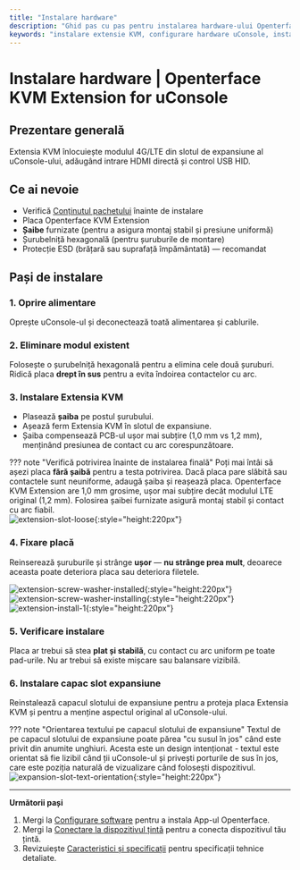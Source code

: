```yaml
---
title: "Instalare hardware"
description: "Ghid pas cu pas pentru instalarea hardware-ului Openterface KVM Extension for uConsole. Învață cum să instalezi corect placa de extensie în slotul de expansiune al uConsole-ului tău cu ghiduri de siguranță detaliate."
keywords: "instalare extensie KVM, configurare hardware uConsole, instalare placă expansiune, slot expansiune uConsole, ghid hardware KVM, instalare fizică"
---
```


# **Instalare hardware** | Openterface KVM Extension for uConsole

## Prezentare generală
Extensia KVM înlocuiește modulul 4G/LTE din slotul de expansiune al uConsole-ului, adăugând intrare HDMI directă și control USB HID.

## Ce ai nevoie
- Verifică [Conținutul pachetului](whats-in-the-box.md) înainte de instalare  
- Placa Openterface KVM Extension  
- **Șaibe** furnizate (pentru a asigura montaj stabil și presiune uniformă)  
- Șurubelniță hexagonală (pentru șuruburile de montare)  
- Protecție ESD (brățară sau suprafață împământată) — recomandat  

## Pași de instalare

### **1. Oprire alimentare**
Oprește uConsole-ul și deconectează toată alimentarea și cablurile.

### **2. Eliminare modul existent**
Folosește o șurubelniță hexagonală pentru a elimina cele două șuruburi.  
Ridică placa **drept în sus** pentru a evita îndoirea contactelor cu arc.

### **3. Instalare Extensia KVM**
- Plasează **șaiba** pe postul șurubului.  
- Așează ferm Extensia KVM în slotul de expansiune.  
- Șaiba compensează PCB-ul ușor mai subțire (1,0 mm vs 1,2 mm), menținând presiunea de contact cu arc corespunzătoare.

??? note "Verifică potrivirea înainte de instalarea finală"
    Poți mai întâi să așezi placa **fără șaibă** pentru a testa potrivirea. Dacă placa pare slăbită sau contactele sunt neuniforme, adaugă șaiba și reașează placa. Openterface KVM Extension are 1,0 mm grosime, ușor mai subțire decât modulul LTE original (1,2 mm). Folosirea șaibei furnizate asigură montaj stabil și contact cu arc fiabil.  
    ![extension-slot-loose](https://assets.openterface.com/images/product/openterface-kvm-uconsole-extension-slot-loose.webp){:style="height:220px"}

### **4. Fixare placă**
Reinserează șuruburile și strânge **ușor** — **nu strânge prea mult**, deoarece aceasta poate deteriora placa sau deteriora filetele.

![extension-screw-washer-installed](https://assets.openterface.com/images/product/openterface-kvm-uconsole-extension-screw-washer-installed.jpg){:style="height:220px"}
![extension-screw-washer-installing](https://assets.openterface.com/images/product/openterface-kvm-uconsole-extension-screw-washer-installing.jpg){:style="height:220px"}
![extension-install-1](https://assets.openterface.com/images/product/openterface-kvm-uconsole-extension-install-1.webp){:style="height:220px"}

### **5. Verificare instalare**
Placa ar trebui să stea **plat și stabilă**, cu contact cu arc uniform pe toate pad-urile. Nu ar trebui să existe mișcare sau balansare vizibilă.

### **6. Instalare capac slot expansiune**
Reinstalează capacul slotului de expansiune pentru a proteja placa Extensia KVM și pentru a menține aspectul original al uConsole-ului.

??? note "Orientarea textului pe capacul slotului de expansiune"
    Textul de pe capacul slotului de expansiune poate părea "cu susul în jos" când este privit din anumite unghiuri. Acesta este un design intenționat - textul este orientat să fie lizibil când ții uConsole-ul și privești porturile de sus în jos, care este poziția naturală de vizualizare când folosești dispozitivul.
    ![expansion-slot-text-orientation](https://assets.openterface.com/images/product/openterface-kvm-uconsole-expansion-slot-text-orientation.webp){:style="height:220px"}

---

**Următorii pași**

1. Mergi la [Configurare software](/product/uconsole-kvm-extension/software-setup/) pentru a instala App-ul Openterface.  
2. Mergi la [Conectare la dispozitivul țintă](/product/uconsole-kvm-extension/connect-to-target/) pentru a conecta dispozitivul tău țintă.  
3. Revizuiește [Caracteristici și specificații](/product/uconsole-kvm-extension/features/) pentru specificații tehnice detaliate.
